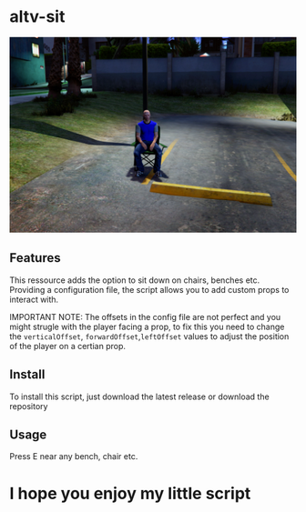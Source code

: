 # altv-sit

![](preview.png)

## Features

This ressource adds the option to sit down on chairs, benches etc.
Providing a configuration file, the script allows you to add custom props to interact with.

IMPORTANT NOTE: The offsets in the config file are not perfect and you might strugle with the player facing a prop, to fix this you need to change the `verticalOffset`, `forwardOffset`,`leftOffset` values to adjust the position of the player on a certian prop.

## Install

To install this script, just download the latest release or download the repository

## Usage

Press E near any bench, chair etc.

# I hope you enjoy my little script
